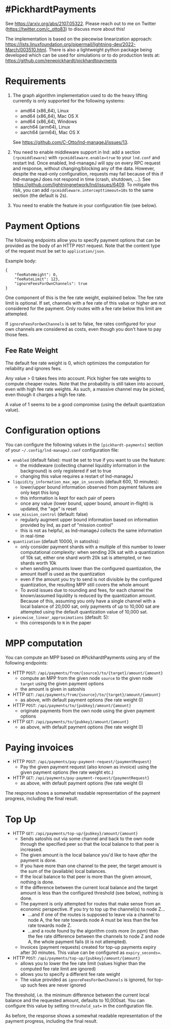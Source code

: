 # #PickhardtPayments

See https://arxiv.org/abs/2107.05322.
Please reach out to me on Twitter (https://twitter.com/c_otto83) to discuss more about this!

The implementation is based on the piecewise linearization approach:
https://lists.linuxfoundation.org/pipermail/lightning-dev/2022-March/003510.html. 
There is also a lightweight python package being developed which can be used for simulations or to do production tests at: https://github.com/renepickhardt/pickhardtpayments 

# Requirements
1. The graph algorithm implementation used to do the heavy lifting currently is only supported for the following systems:
   * amd64 (x86_64), Linux
   * amd64 (x86_64), Mac OS X
   * amd64 (x86_64), Windows
   * aarch64 (arm64), Linux
   * aarch64 (arm64), Mac OS X
   
   See https://github.com/C-Otto/lnd-manageJ/issues/13.
2. You need to enable middleware support in lnd: add a section `[rpcmiddleware]` with `rpcmiddleware.enable=true` to 
   your `lnd.conf` and restart lnd. Once enabled, lnd-manageJ will spy on every RPC request and
   response, without changing/blocking any of the data. However, despite the read-only configuration, requests may
   fail because of this if lnd-manageJ does not respond in time (crash, shutdown, ...).
   See https://github.com/lightningnetwork/lnd/issues/6409. To mitigate this risk, you can add
   `rpcmiddleware.intercepttimeout=10s` to the same section (the default is 2s).
3. You need to enable the feature in your configuration file (see below).

# Payment Options
The following endpoints allow you to specify payment options that can be provided as the body of an HTTP `POST` request.
Note that the content type of the request must be set to `application/json`.

Example body:
```
{
    "feeRateWeight": 0,
    "feeRateLimit": 123,
    "ignoreFeesForOwnChannels": true
}
```

One component of this is the fee rate weight, explained below.
The fee rate limit is optional.
If set, channels with a fee rate of this value or higher are not considered for the payment.
Only routes with a fee rate below this limit are attempted.

If `ignoreFeesForOwnChannels` is set to false, fee rates configured for your own channels are considered as costs,
even though you don't have to pay those fees.

## Fee Rate Weight
The default fee rate weight is 0, which optimizes the computation for reliability and ignores fees.

Any value > 0 takes fees into account. Pick higher fee rate weights to compute cheaper routes.
 Note that the probability is still taken into account, even with high fee rate weights. As such, a massive channel
 may be picked, even though it charges a high fee rate.

A value of 1 seems to be a good compromise (using the default quantization value).

# Configuration options
You can configure the following values in the `[pickhardt-payments]` section of your `~/.config/lnd-manageJ.conf`
configuration file:

* `enabled` (default false): must be set to true if you want to use the feature:
  * the middleware (collecting channel liquidity information in the background) is only
    registered if set to true
  * changing this value requires a restart of lnd-manageJ
* `liquidity_information_max_age_in_seconds` (default 600, 10 minutes):
  * lower/upper bound information observed from payment failures are only kept this long
  * this information is kept for each pair of peers
  * once any value (lower bound, upper bound, amount in-flight) is updated, the "age" is reset
* `use_mission_control` (default: false)
  * regularly augment upper bound information based on information provided by lnd, as part of "mission control"
  * this is not as helpful, as lnd-manageJ collects the same information in real-time
* `quantization` (default 10000, in satoshis):
  * only consider payment shards with a multiple of this number to lower computational complexity: when sending 20k
    sat with a quantization of 10k sat, either one shard worth 20k sat is attempted, or two shards worth 10k
  * when sending amounts lower than the configured quantization, the amount itself is used as the quantization
  * even if the amount you try to send is not divisible by the configured quantization, the resulting MPP still covers
    the whole amount
  * To avoid issues due to rounding and fees, for each channel the known/assumed liquidity is reduced by the
    quantization amount. Because of this, assuming you only have a single channel with a local balance of 20,000 sat,
    only payments of up to 10,000 sat are attempted using the default quantization value of 10,000 sat. 
* `piecewise_linear_approximations` (default: 5):
  * this corresponds to `N` in the paper

# MPP computation

You can compute an MPP based on #PickhardtPayments using any of the following endpoints:

* HTTP `POST`: `/api/payments/from/{source}/to/{target}/amount/{amount}`
  * compute an MPP from the given node `source` to the given node `target` using the given payment options
  * the amount is given in satoshis
* HTTP `GET`: `/api/payments/from/{source}/to/{target}/amount/{amount}`
  * as above, with default payment options (fee rate weight 0)
* HTTP `POST`: `/api/payments/to/{pubkey}/amount/{amount}`
  * originate payments from the own node using the given payment options
* HTTP `GET`: `/api/payments/to/{pubkey}/amount/{amount}`
  * as above, with default payment options (fee rate weight 0)

# Paying invoices

* HTTP `POST`: `/api/payments/pay-payment-request/{paymentRequest}`
  * Pay the given payment request (also known as invoice) using the given payment options (fee rate weight etc.)
* HTTP `GET`: `/api/payments/pay-payment-request/{paymentRequest}`
  * as above, with default payment options (fee rate weight 0)

The response shows a somewhat readable representation of the payment progress, including the final result.

# Top Up

* HTTP `GET`: `/api/payments/top-up/{pubkey}/amount/{amount}`
  * Sends satoshis out via some channel and back to the own node through the specified peer so that the local balance
    to that peer is increased.
  * The given amount is the local balance you'd like to have *after* the payment is done.
  * If you have more than one channel to the peer, the target amount is the sum of the (available) local balances.
  * If the local balance to that peer is more than the given amount, nothing is done.
  * If the difference between the current local balance and the target amount is less than the configured threshold
    (see below), nothing is done. 
  * The payment is only attempted for routes that make sense from an economic perspective. If you try to top up the
    channel(s) to node Z...
    * ...and if one of the routes is supposed to leave via a channel to node A, the fee rate towards node A must be
      less than the fee rate towards node Z.
    * ...and a route found by the algorithm costs more (in ppm) than the fee rate difference between the channels to
      node Z and node A, the whole payment fails (it is not attempted).
  * Invoices (payment requests) created for top-up payments expiry after 30 minutes. This value can be configured as
    `expiry_seconds=`.
* HTTP `POST`: `/api/payments/top-up/{pubkey}/amount/{amount}`
  * allows you to lower the fee rate limit (values higher than the computed fee rate limit are ignored)
  * allows you to specify a different fee rate weight
  * The value provided as `ignoreFeesForOwnChannels` is ignored, for top-up such fees are never ignored

The threshold, i.e. the minimum difference between the current local balance and the requested amount, defaults to
10,000sat. You can configure this value by setting `threshold_sat=` in the configuration file.

As before, the response shows a somewhat readable representation of the payment progress, including the final result.
